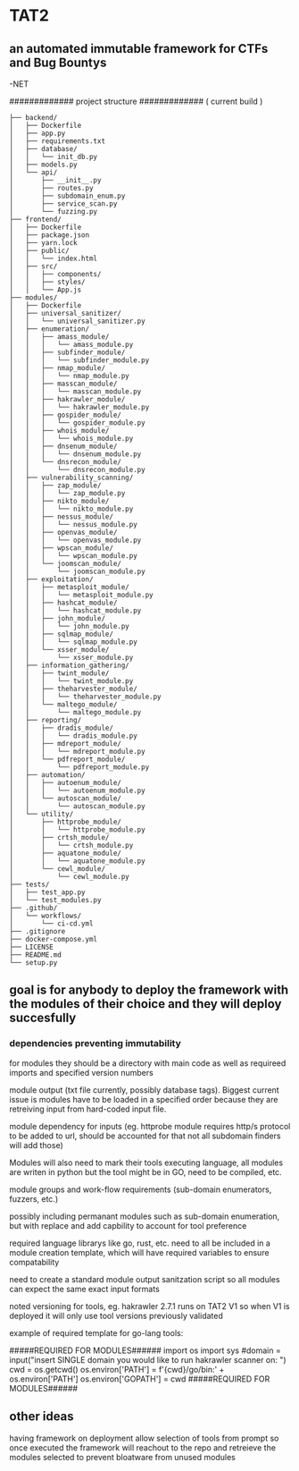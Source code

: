 # TAT2

 ## an automated immutable framework for CTFs and Bug Bountys
-NET

############# project structure ############# ( current build ) 

 ``` TAT2/
├── backend/
│   ├── Dockerfile
│   ├── app.py
│   ├── requirements.txt
│   ├── database/
│   │   └── init_db.py
│   ├── models.py
│   └── api/
│       ├── __init__.py
│       ├── routes.py
│       ├── subdomain_enum.py
│       ├── service_scan.py
│       └── fuzzing.py
├── frontend/
│   ├── Dockerfile
│   ├── package.json
│   ├── yarn.lock
│   ├── public/
│   │   └── index.html
│   ├── src/
│   │   ├── components/
│   │   ├── styles/
│   │   └── App.js
├── modules/
│   ├── Dockerfile
│   ├── universal_sanitizer/
│   │   └── universal_sanitizer.py
│   ├── enumeration/
│   │   ├── amass_module/
│   │   │   └── amass_module.py
│   │   ├── subfinder_module/
│   │   │   └── subfinder_module.py
│   │   ├── nmap_module/
│   │   │   └── nmap_module.py
│   │   ├── masscan_module/
│   │   │   └── masscan_module.py
│   │   ├── hakrawler_module/
│   │   │   └── hakrawler_module.py
│   │   ├── gospider_module/
│   │   │   └── gospider_module.py
│   │   ├── whois_module/
│   │   │   └── whois_module.py
│   │   ├── dnsenum_module/
│   │   │   └── dnsenum_module.py
│   │   └── dnsrecon_module/
│   │       └── dnsrecon_module.py
│   ├── vulnerability_scanning/
│   │   ├── zap_module/
│   │   │   └── zap_module.py
│   │   ├── nikto_module/
│   │   │   └── nikto_module.py
│   │   ├── nessus_module/
│   │   │   └── nessus_module.py
│   │   ├── openvas_module/
│   │   │   └── openvas_module.py
│   │   ├── wpscan_module/
│   │   │   └── wpscan_module.py
│   │   └── joomscan_module/
│   │       └── joomscan_module.py
│   ├── exploitation/
│   │   ├── metasploit_module/
│   │   │   └── metasploit_module.py
│   │   ├── hashcat_module/
│   │   │   └── hashcat_module.py
│   │   ├── john_module/
│   │   │   └── john_module.py
│   │   ├── sqlmap_module/
│   │   │   └── sqlmap_module.py
│   │   └── xsser_module/
│   │       └── xsser_module.py
│   ├── information_gathering/
│   │   ├── twint_module/
│   │   │   └── twint_module.py
│   │   ├── theharvester_module/
│   │   │   └── theharvester_module.py
│   │   └── maltego_module/
│   │       └── maltego_module.py
│   ├── reporting/
│   │   ├── dradis_module/
│   │   │   └── dradis_module.py
│   │   ├── mdreport_module/
│   │   │   └── mdreport_module.py
│   │   └── pdfreport_module/
│   │       └── pdfreport_module.py
│   ├── automation/
│   │   ├── autoenum_module/
│   │   │   └── autoenum_module.py
│   │   └── autoscan_module/
│   │       └── autoscan_module.py
│   └── utility/
│       ├── httprobe_module/
│       │   └── httprobe_module.py
│       ├── crtsh_module/
│       │   └── crtsh_module.py
│       ├── aquatone_module/
│       │   └── aquatone_module.py
│       └── cewl_module/
│           └── cewl_module.py
├── tests/
│   ├── test_app.py
│   └── test_modules.py
├── .github/
│   └── workflows/
│       └── ci-cd.yml
├── .gitignore
├── docker-compose.yml
├── LICENSE
├── README.md
└── setup.py

```
## goal is for anybody to deploy the framework with the modules of their choice and they will deploy succesfully

### dependencies preventing immutability

for modules they should be a directory with main code as well as requireed imports and specified version numbers

module output (txt file currently, possibly database tags). Biggest current issue is modules have to be loaded in a specified order because they are retreiving input from hard-coded input file.

module dependency for inputs (eg. httprobe module requires http/s protocol to be added to url, should be accounted for that not all subdomain finders will add those)

Modules will also need to mark their tools executing language, all modules are writen in python but the tool might be in GO, need to be compiled, etc. 

module groups and work-flow requirements (sub-domain enumerators, fuzzers, etc.)

possibly including permanant modules such as sub-domain enumeration, but with replace and add capbility to account for tool preference

required language librarys like go, rust, etc. need to all be included in a module creation template, which will have required variables to ensure compatability

need to create a standard module output sanitzation script so all modules can expect the same exact input formats

noted versioning for tools, eg. hakrawler 2.7.1 runs on TAT2 V1 so when V1 is deployed it will only use tool versions previously validated





example of required template for go-lang tools: 

#####REQUIRED FOR MODULES######
import os
import sys
#domain = input("insert SINGLE domain you would like to run hakrawler scanner on: ")
cwd = os.getcwd() 
os.environ['PATH'] = f'{cwd}/go/bin:' + os.environ['PATH']
os.environ['GOPATH'] = cwd
#####REQUIRED FOR MODULES######

## other ideas
having framework on deployment allow selection of tools from prompt so once executed the framework will reachout to the repo and retreieve the modules selected to prevent bloatware from unused modules



